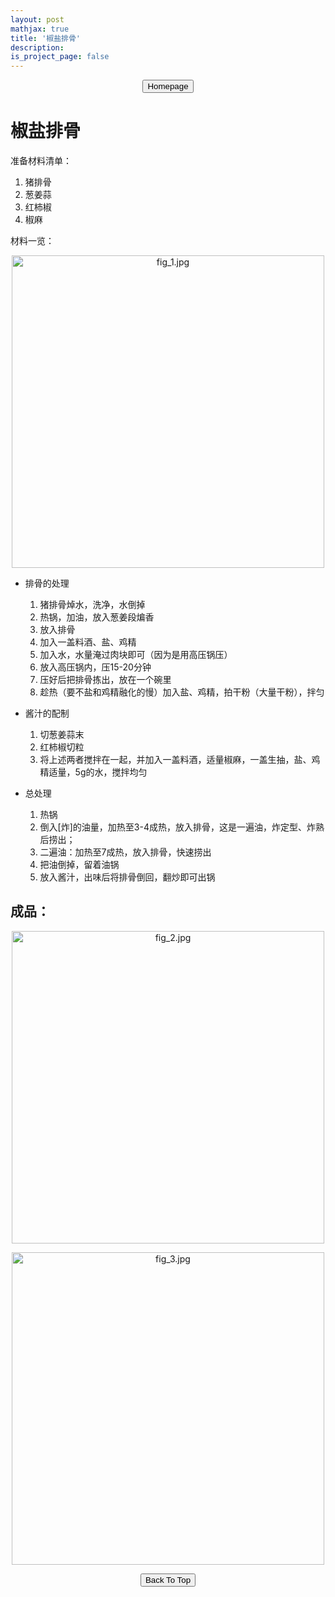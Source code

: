 ```yaml
---
layout: post
mathjax: true
title: '椒盐排骨'
description: 
is_project_page: false
---
```



<p style="text-align:center;">
<button type="button" onclick="window.location.href='index.html';">Homepage</button>
</p>

# 椒盐排骨
准备材料清单：
1. 猪排骨
2. 葱姜蒜
3. 红柿椒
4. 椒麻

材料一览：
<p align="center">
    <img src="https://drive.google.com/uc?export=view&id=19r5HZS0hMro--2UjOAbnpCyf63gUy8iz" alt="fig_1.jpg" width="500">
</p>

- 排骨的处理
    1. 猪排骨焯水，洗净，水倒掉
    2. 热锅，加油，放入葱姜段煸香
    3. 放入排骨
    4. 加入一盖料酒、盐、鸡精
    5. 加入水，水量淹过肉块即可（因为是用高压锅压）
    6. 放入高压锅内，压15-20分钟
    7. 压好后把排骨拣出，放在一个碗里
    8. 趁热（要不盐和鸡精融化的慢）加入盐、鸡精，拍干粉（大量干粉），拌匀

- 酱汁的配制
    1. 切葱姜蒜末
    2. 红柿椒切粒
    3. 将上述两者搅拌在一起，并加入一盖料酒，适量椒麻，一盖生抽，盐、鸡精适量，5g的水，搅拌均匀

- 总处理
    1. 热锅
    2. 倒入[炸]的油量，加热至3-4成热，放入排骨，这是一遍油，炸定型、炸熟后捞出；
    3. 二遍油：加热至7成热，放入排骨，快速捞出
    4. 把油倒掉，留着油锅
    5. 放入酱汁，出味后将排骨倒回，翻炒即可出锅

    
## 成品：
<p align="center">
    <img src="https://drive.google.com/uc?export=view&id=1FtsyA6r2K2MP1GDEjoYl2tKRdRUvjPBX" alt="fig_2.jpg" width="500">
</p>

<p align="center">
    <img src="https://drive.google.com/uc?export=view&id=1LVQ7o2l-Bek2zW1bfjTERil3YkNO_RMF" alt="fig_3.jpg" width="500">
</p>

<p style="text-align:center;">
<button type="button" onclick="window.location.href='#top';">Back To Top</button>
<p>
